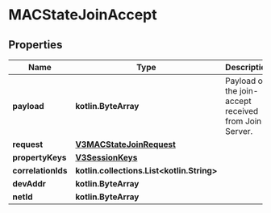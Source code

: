 
# MACStateJoinAccept

## Properties
Name | Type | Description | Notes
------------ | ------------- | ------------- | -------------
**payload** | **kotlin.ByteArray** | Payload of the join-accept received from Join Server. |  [optional]
**request** | [**V3MACStateJoinRequest**](V3MACStateJoinRequest.md) |  |  [optional]
**propertyKeys** | [**V3SessionKeys**](V3SessionKeys.md) |  |  [optional]
**correlationIds** | **kotlin.collections.List&lt;kotlin.String&gt;** |  |  [optional]
**devAddr** | **kotlin.ByteArray** |  |  [optional]
**netId** | **kotlin.ByteArray** |  |  [optional]



